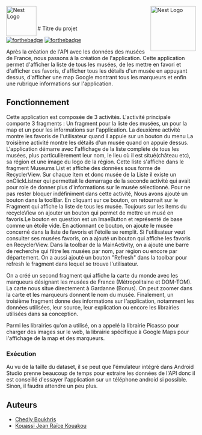 <p align="left">
  <a href="https://upload.wikimedia.org/wikipedia/commons/thumb/5/55/Logo_Mines_Saint-%C3%89tienne.svg/langfr-225px-Logo_Mines_Saint-%C3%89tienne.svg.png/" target="blank"><img src="https://upload.wikimedia.org/wikipedia/commons/thumb/5/55/Logo_Mines_Saint-%C3%89tienne.svg/langfr-225px-Logo_Mines_Saint-%C3%89tienne.svg.png" align="left" width="80" alt="Nest Logo" /></a>
</p>
<p align="left">
  <a href="https://upload.wikimedia.org/wikipedia/commons/thumb/6/64/Android_logo_2019_%28stacked%29.svg/langfr-144px-Android_logo_2019_%28stacked%29.svg.png" target="blank"><img src="https://upload.wikimedia.org/wikipedia/commons/thumb/6/64/Android_logo_2019_%28stacked%29.svg/langfr-144px-Android_logo_2019_%28stacked%29.svg.png" align="right" width="120" alt="Nest Logo" /></a>
</p> <br />
<br />
<br />
# Titre du projet


[![forthebadge](http://forthebadge.com/images/badges/built-with-love.svg)](http://forthebadge.com)  [![forthebadge](http://forthebadge.com/images/badges/powered-by-electricity.svg)](http://forthebadge.com)

Après la création de l'API avec les données des musées de France, nous passons à la création de
l'application. Cette application permet d'afficher la liste de tous les musées, de les mettre en favori et d'afficher ces favoris,
d'afficher tous les détails d'un musée en appuyant dessus,
d'afficher une map Google montrant tous les marqueurs et enfin une rubrique informations sur l'application.

## Fonctionnement

Cette application est composée de 3 activités.
L'activité principale comporte 3 fragments : Un fragment pour la liste des musées, un pour la map et un pour les informations sur l'application.
La deuxième activité montre les favoris de l'utilisateur quand il appuie sur un bouton du menu
La troisième activité montre les détails d'un musée quand on appuie dessus.
L'application démarre avec l'affichage de la liste complète de tous les musées, plus particulièrement leur nom,
le lieu où il est situé(château etc), sa région et une image du logo de la région. Cette liste s'affiche dans le fragment Museums List
et affiche des données sous forme de RecyclerView. Sur chaque Item et donc musée de la Liste il existe un onClickListner qui permettait le demarrage
de la seconde activité qui avait pour role de donner plus d'informations sur le musée sélectionné. Pour ne pas rester bloquer indéfiniment dans cette 
activité, Nous avons ajouté un bouton dans la toolBar. En cliquant sur ce bouton, on retournait sur le Fragment qui affiche la liste de tous les musée.
Toujours sur les items du recycleView on ajouter un bouton qui permet de mettre un musé en favoris.Le bouton en question est un ImaeButton et représenté 
de base comme un étoile vide. En actionnant ce bouton, on ajoute le musée concerné dans la liste de favoris
et l'étoile se remplit. Si l'utilisateur veut consulter ses musées favoris, on a ajouté un bouton qui 
affiche les favoris en RecyclerView. 
Dans la toolbar de la MainActivity, on a ajouté une barre de recherche qui filtre les musées par nom, par région ou encore par département.
On a aussi ajouté un bouton "Refresh" dans la toolbar pour refresh le fragment dans lequel se trouve l'utilisateur.

On a créé un second fragment qui affiche la carte du monde avec les marqueurs désignant les musées de France (Métropolitaine et DOM-TOM). 
La carte nous situe directement à Gardanne (Bonus). On peut zoomer dans la carte et les marqueurs donnent le nom du musée.
Finalement, un troisième fragment donne des informations sur l'application, notamment les données utilisées, leur source, leur explication ou encore les 
librairies utilisées dans sa conception. 

Parmi les librairies qu'on a utilisé, on a appelé la librairie Picasso pour charger des images sur le web,
la librairie spécifique à Google Maps pour l'affichage de la map et des marqueurs. 

### Exécution
Au vu de la taille du dataset, il se peut que l'émulateur intégré dans Android Studio prenne beaucoup de 
temps pour extraire les données de l'API donc il est conseillé d'essayer l'application sur un téléphone 
android si possible. Sinon, il faudra attendre un peu plus. 

## Auteurs
- [Chedly Boukhris](https://github.com/Chedly25)
- [Kouassi Jean Raïce Kouakou ](https://github.com/jeanraice)

